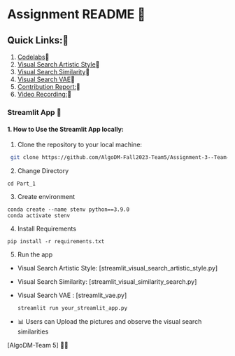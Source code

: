 # Assignment README 🚀

## Quick Links:🔎
1. [Codelabs](https://codelabs-preview.appspot.com/?file_id=1wqKhtmHWH24mrivcSj_VH1B2udrAi4xTzndSzxf_gQ8#0)🔗
2. [Visual Search Artistic Style](https://team5admartistic.streamlit.app)🔗
3. [Visual Search Similarity](https://team5admsimilarity.streamlit.app)🔗
4. [Visual Search VAE](https://team5admvae.streamlit.app)🔗
5. [Contribution Report:](https://github.com/AlgoDM-Fall2023-Team5/Assignment-3--Team-5/blob/Main/Part_1/Contribution%20Report.pdf)🔗
6. [Video Recording:](https://drive.google.com/file/d/1P2bkptw5dGbjWwEd57DpwD3YkX3_cp9v/view?usp=sharing)🔗



### Streamlit App 🌟

#### 1. How to Use the Streamlit App locally:
1. Clone the repository to your local machine:


  ```bash
   git clone https://github.com/AlgoDM-Fall2023-Team5/Assignment-3--Team-5.git
   ```
   2. Change Directory 

   ```
   cd Part_1
   ```
3. Create environment
```
conda create --name stenv python==3.9.0
conda activate stenv
   ```

4. Install Requirements
```
pip install -r requirements.txt

   ```
   5. Run the app

* Visual Search Artistic Style: [streamlit_visual_search_artistic_style.py]
* Visual Search Similarity: [streamlit_visual_similarity_search.py]
* Visual Search VAE :  [streamlit_vae.py]
   

   ```
   streamlit run your_streamlit_app.py

   ```

- 📊 Users can Upload the pictures and observe the visual search similarities


[AlgoDM-Team 5] 🧑‍💻

